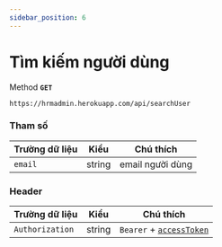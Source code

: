 ```yaml
---
sidebar_position: 6
---
```


# Tìm kiếm người dùng


Method **`GET`**

```shell
https://hrmadmin.herokuapp.com/api/searchUser
```

### Tham số

| Trường dữ liệu | Kiểu   | Chú thích           |
| -------------- | ------ | ------------------- |
| `email`     | string | email người dùng    |

### Header

| Trường dữ liệu  | Kiểu   | Chú thích                                   |
| --------------- | ------ | ------------------------------------------- |
| `Authorization` | string | `Bearer` + [`accessToken`](access-token.md) |